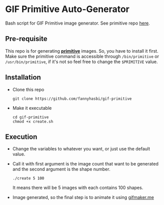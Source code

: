 # GIF Primitive Auto-Generator
Bash script for GIF Primitive image generator. See primitive repo [here](https://github.com/fogleman/primitive).

## Pre-requisite
This repo is for generating [**primitive**](https://github.com/fogleman/primitive) images. So, you have to install it first. Make sure the primitive command is accessible through `/bin/primitive` or `/usr/bin/primitive`, if it's not so feel free to change the `$PRIMITIVE` value.

## Installation
* Clone this repo
   
   ```
   git clone https://github.com/fannyhasbi/gif-primitive
   ```

* Make it executable
   
   ```
   cd gif-primitive
   chmod +x create.sh
   ```

## Execution
* Change the variables to whatever you want, or just use the default value.
* Call it with first argument is the image count that want to be generated and the second argument is the shape number.
   ```
   ./create 5 100
   ```

   It means there will be 5 images with each contains 100 shapes.

* Image generated, so the final step is to animate it using [gifmaker.me](https://gifmaker.me/)